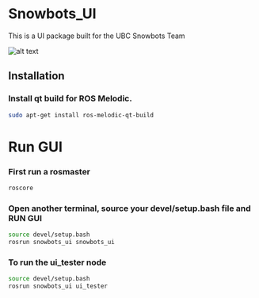 # Snowbots_UI
This is a UI package built for the UBC Snowbots Team

![alt text](https://github.com/adamsnguyen/Snowflake/blob/master/src/snowbots_ui/resources/demo.png)


## Installation
### Install qt build for ROS Melodic.
```bash
sudo apt-get install ros-melodic-qt-build
```


# Run GUI
### First run a rosmaster
```bash
roscore
```

### Open another terminal, source your devel/setup.bash file and RUN GUI
```bash
source devel/setup.bash
rosrun snowbots_ui snowbots_ui 
```

### To run the ui_tester node
```bash
source devel/setup.bash
rosrun snowbots_ui ui_tester 
```



